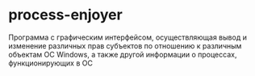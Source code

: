 # process-enjoyer
Программа с графическим интерфейсом, осуществляющая вывод и изменение различных прав субъектов по отношению к различным объектам ОС Windows, а также другой информации о процессах, функционирующих в ОС
